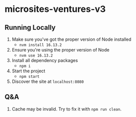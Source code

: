 # microsites-ventures-v3

## Running Locally

1. Make sure you've got the proper version of Node installed
   - `nvm install 16.13.2`
2. Ensure you're using the proper version of Node
   - `nvm use 16.13.2`
3. Install all dependency packages
   - `npm i`
4. Start the project
   - `npm start`
5. Discover the site at `localhost:8080`

## Q&A

1. Cache may be invalid. Try to fix it with `npm run clean`.
